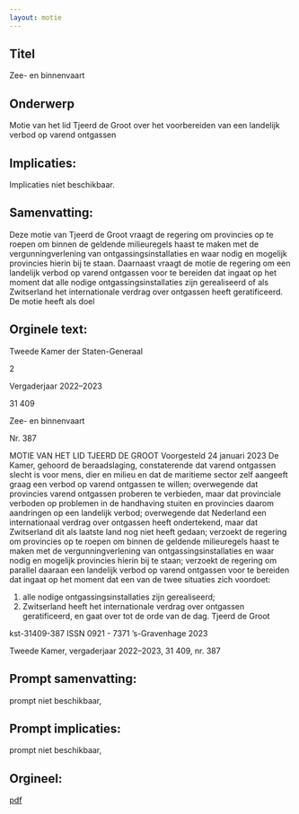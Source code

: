 ```yaml
---
layout: motie
---
```

## Titel
Zee- en binnenvaart
## Onderwerp
Motie van het lid Tjeerd de Groot over het voorbereiden van een landelijk verbod op varend ontgassen 
## Implicaties:
Implicaties niet beschikbaar.
## Samenvatting:

Deze motie van Tjeerd de Groot vraagt de regering om provincies op te roepen om binnen de geldende milieuregels haast te maken met de vergunningverlening van ontgassingsinstallaties en waar nodig en mogelijk provincies hierin bij te staan. Daarnaast vraagt de motie de regering om een landelijk verbod op varend ontgassen voor te bereiden dat ingaat op het moment dat alle nodige ontgassingsinstallaties zijn gerealiseerd of als Zwitserland het internationale verdrag over ontgassen heeft geratificeerd. De motie heeft als doel
## Orginele text:


Tweede Kamer der Staten-Generaal

2

Vergaderjaar 2022–2023

31 409

Zee- en binnenvaart

Nr. 387

MOTIE VAN HET LID TJEERD DE GROOT
Voorgesteld 24 januari 2023
De Kamer,
gehoord de beraadslaging,
constaterende dat varend ontgassen slecht is voor mens, dier en milieu en
dat de maritieme sector zelf aangeeft graag een verbod op varend
ontgassen te willen;
overwegende dat provincies varend ontgassen proberen te verbieden,
maar dat provinciale verboden op problemen in de handhaving stuiten en
provincies daarom aandringen op een landelijk verbod;
overwegende dat Nederland een internationaal verdrag over ontgassen
heeft ondertekend, maar dat Zwitserland dit als laatste land nog niet heeft
gedaan;
verzoekt de regering om provincies op te roepen om binnen de geldende
milieuregels haast te maken met de vergunningverlening van ontgassingsinstallaties en waar nodig en mogelijk provincies hierin bij te staan;
verzoekt de regering om parallel daaraan een landelijk verbod op varend
ontgassen voor te bereiden dat ingaat op het moment dat een van de
twee situaties zich voordoet:
1) alle nodige ontgassingsinstallaties zijn gerealiseerd;
2) Zwitserland heeft het internationale verdrag over ontgassen
geratificeerd,
en gaat over tot de orde van de dag.
Tjeerd de Groot

kst-31409-387
ISSN 0921 - 7371
’s-Gravenhage 2023

Tweede Kamer, vergaderjaar 2022–2023, 31 409, nr. 387


## Prompt samenvatting:
prompt niet beschikbaar,

## Prompt implicaties:
prompt niet beschikbaar,
## Orgineel:
[pdf](https://gegevensmagazijn.tweedekamer.nl/OData/v4/2.0/Document(b27c6a53-a0a2-420e-9aff-03fa2277883f)/resource)
